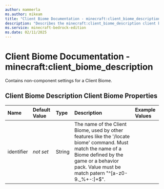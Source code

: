 ```yaml
---
author: mammerla
ms.author: mikeam
title: "Client Biome Documentation - minecraft:client_biome_description"
description: "Describes the minecraft:client_biome_description client biome"
ms.service: minecraft-bedrock-edition
ms.date: 02/11/2025 
---
```


# Client Biome Documentation - minecraft:client_biome_description

Contains non-component settings for a Client Biome.


## Client Biome Description Client Biome Properties

|Name       |Default Value |Type |Description |Example Values |
|:----------|:-------------|:----|:-----------|:------------- |
| identifier | *not set* | String | The name of the Client Biome, used by other features like the '/locate biome' command. Must match the name of a Biome defined by the game or a behavior pack. Value must be match patern "^[a-z0-9._%+-:]+$". |  | 